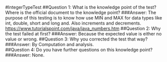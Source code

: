 #IntegerTypeTest
##Question 1: What is the knowledge point of the test? Where is the official document to the knowledge point?
###Answer: The purpose of this testing is to know how use MIN and MAX for data types like int, double, short and long and. Also increments and decrements. https://www.tutorialspoint.com/java/java_numbers.htm
##Question 2: Why the test failed at first?
###Answer: Because the expected value is either no value or wrong.
##Question 3: Why you corrected the test that way?
###Answer: By Computation and analysis.		
##Question 4: Do you have further questions on this knowledge point?
###Answer: None.
